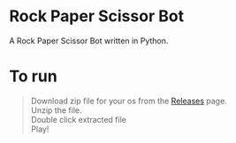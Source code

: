 # Rock Paper Scissor Bot
A Rock Paper Scissor Bot written in Python.

# To run

> Download zip file for your os from the [Releases](https://github.com/kavishdev/rpsBot/releases/latest) page.  
> Unzip the file.  
> Double click extracted file  
> Play!